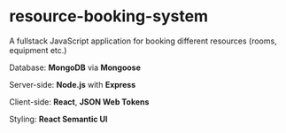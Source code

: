 # resource-booking-system
A fullstack JavaScript application for booking different resources (rooms, equipment etc.)

Database: **MongoDB** via **Mongoose**

Server-side: **Node.js** with **Express**

Client-side: **React**, **JSON Web Tokens**

Styling: **React Semantic UI**

